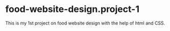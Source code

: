 # food-website-design.project-1
This is my 1st project on food website design with the help of html and CSS.
